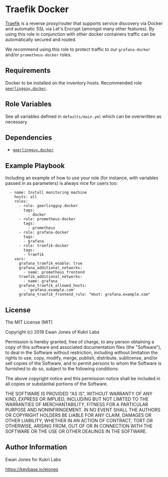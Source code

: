 Traefik Docker
=========

[Traefik](https://traefik.io/) is a reverse proxy/router that supports service discovery via Docker and automatic SSL via Let's Encrypt (amongst many other features). By using this role in conjunction with other docker containers traffic can be automatically secured and routed.

We recommend using this role to protect traffic to our `grafana-docker` and/or `prometheus-docker` roles.

Requirements
------------

Docker to be installed on the inventory hosts. Recommended role [`geerlingguy.docker`](https://galaxy.ansible.com/geerlingguy/docker/). 

Role Variables
--------------

See all variables defined in `defaults/main.yml` which can be overwritten as necessary. 

Dependencies
------------

- [`geerlingguy.docker`](https://galaxy.ansible.com/geerlingguy/docker/)

Example Playbook
----------------

Including an example of how to use your role (for instance, with variables passed in as parameters) is always nice for users too:

      - name: Install monitoring machine
        hosts: all
        roles:
          - role: geerlingguy.docker
            tags:
              - docker
          - role: prometheus-docker
            tags:
              - prometheus
          - role: grafana-docker
            tags:
            - grafana
          - role: traefik-docker
            tags:
            - traefik
        vars:
          grafana_traefik_enable: true
          grafana_additional_networks:
            - name: prometheus_frontend
          traefik_additional_networks:
            - name: grafana
          grafana_traefik_allowed_hosts:
            - 'grafana.example.com'
          grafana_traefik_frontend_rule: "Host: grafana.example.com"

License
-------

The MIT License (MIT)

Copyright (c) 2018 Ewan Jones of Kukri Labs

Permission is hereby granted, free of charge, to any person obtaining a copy of
this software and associated documentation files (the "Software"), to deal in
the Software without restriction, including without limitation the rights to
use, copy, modify, merge, publish, distribute, sublicense, and/or sell copies of
the Software, and to permit persons to whom the Software is furnished to do so,
subject to the following conditions:

The above copyright notice and this permission notice shall be included in all
copies or substantial portions of the Software.

THE SOFTWARE IS PROVIDED "AS IS", WITHOUT WARRANTY OF ANY KIND, EXPRESS OR
IMPLIED, INCLUDING BUT NOT LIMITED TO THE WARRANTIES OF MERCHANTABILITY, FITNESS
FOR A PARTICULAR PURPOSE AND NONINFRINGEMENT. IN NO EVENT SHALL THE AUTHORS OR
COPYRIGHT HOLDERS BE LIABLE FOR ANY CLAIM, DAMAGES OR OTHER LIABILITY, WHETHER
IN AN ACTION OF CONTRACT, TORT OR OTHERWISE, ARISING FROM, OUT OF OR IN
CONNECTION WITH THE SOFTWARE OR THE USE OR OTHER DEALINGS IN THE SOFTWARE.

Author Information
------------------

Ewan Jones for Kukri Labs

https://keybase.io/ejones
